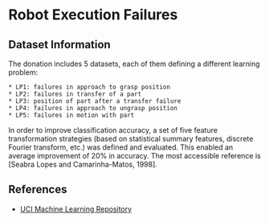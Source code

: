 # Robot Execution Failures

## Dataset Information
The donation includes 5 datasets, each of them defining a different learning problem:

    * LP1: failures in approach to grasp position
    * LP2: failures in transfer of a part
    * LP3: position of part after a transfer failure
    * LP4: failures in approach to ungrasp position
    * LP5: failures in motion with part

In order to improve classification accuracy, a set of five feature transformation strategies (based on statistical summary features, discrete Fourier transform, etc.) was defined and evaluated. This enabled an average improvement of 20% in accuracy. The most accessible reference is [Seabra Lopes and Camarinha-Matos, 1998].

## References
- [UCI Machine Learning Repository](https://archive.ics.uci.edu/ml/datasets/Robot+Execution+Failures)

